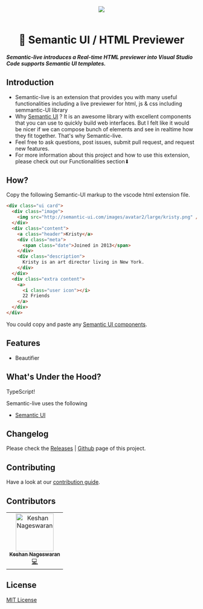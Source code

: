 <div align="center">
<img src="https://i.ibb.co/BC6wx72/banner.png" />
<br />
</div>

<br />
<h1 align="center">📝 Semantic UI / HTML Previewer
</h1>

##### Semantic-live introduces a Real-time HTML previewer into Visual Studio Code supports Semantic UI templates.

## Introduction

- Semantic-live is an extension that provides you with many useful functionalities including a live previewer for html, js & css including semmantic-UI library
- Why [Semantic UI](http://semantic-ui.com) ? It is an awesome library with excellent components that you can use to quickly
  build web interfaces. But I felt like it would be nicer if we can compose bunch of elements and see in realtime how they
  fit together. That's why Semantic-live.
- Feel free to ask questions, post issues, submit pull request, and request new features.
- For more information about this project and how to use this extension, please check out our Functionalities section⬇︎

## How?

Copy the following Semantic-UI markup to the vscode html extension file.

```html
<div class="ui card">
  <div class="image">
    <img src="http://semantic-ui.com/images/avatar2/large/kristy.png" />
  </div>
  <div class="content">
    <a class="header">Kristy</a>
    <div class="meta">
      <span class="date">Joined in 2013</span>
    </div>
    <div class="description">
      Kristy is an art director living in New York.
    </div>
  </div>
  <div class="extra content">
    <a>
      <i class="user icon"></i>
      22 Friends
    </a>
  </div>
</div>
```

You could copy and paste any [Semantic UI components](http://semantic-ui.com/elements/button.html).

## Features

- Beautifier

## What's Under the Hood?

TypeScript!

Semantic-live uses the following

- [Semantic UI](http://semantic-ui.com)

## Changelog

Please check the [Releases](./CHANGELOG.md) \| [Github](https://github.com/keshann93/markdown-live/releases) page of this project.

## Contributing

Have a look at our [contribution guide](./contributing.md).

## Contributors

<!-- ALL-CONTRIBUTORS-LIST:START - Do not remove or modify this section -->
<!-- prettier-ignore -->
<table><tr><td align="center"><a href="http://keshShan.github.io"><img src="https://avatars3.githubusercontent.com/u/12506034?v=4" width="100px;" alt="Keshan Nageswaran"/><br /><sub><b>Keshan Nageswaran</b></sub></a><br /><a href="https://github.com/keshann93/semantic-live/commits?author=keshann93" title="Code">💻</a></td></tr></table>

<!-- ALL-CONTRIBUTORS-LIST:END -->

## License

[MIT License](./LICENSE)
